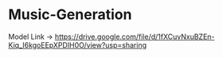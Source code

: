 # Music-Generation

Model Link -> https://drive.google.com/file/d/1fXCuvNxuBZEn-Kiq_I6kgoEEpXPDIH0O/view?usp=sharing

